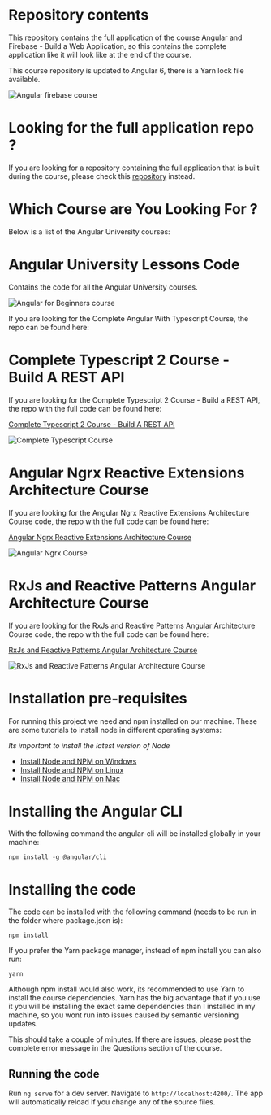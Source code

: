 
# Repository contents

This repository contains the full application of the course Angular and Firebase - Build a Web Application, so this contains the complete application like it will look like at the end of the course. 

This course repository is updated to Angular 6, there is a Yarn lock file available.

![Angular firebase course](https://angular-academy.s3.amazonaws.com/thumbnails/angular_app-firebase-small.jpg)


# Looking for the full application repo ? 

If you are looking for a repository containing the full application that is built during the course, please check this [repository](https://github.com/angular-university/angular-firebase-app) instead.

# Which Course are You Looking For ?

Below is a list of the Angular University courses:

# Angular University Lessons Code
Contains the code for all the Angular University courses.

![Angular for Beginners course](https://angular-academy.s3.amazonaws.com/thumbnails/angular2-for-beginners-small.png)

If you are looking for the Complete Angular With Typescript Course, the repo can be found here:

# Complete Typescript 2 Course - Build A REST API

If you are looking for the Complete Typescript 2 Course - Build a REST API, the repo with the full code can be found here:

[Complete Typescript 2 Course - Build A REST API](https://github.com/angular-university/complete-typescript-course)

![Complete Typescript Course](https://angular-academy.s3.amazonaws.com/thumbnails/typescript-2-small.png)


# Angular Ngrx Reactive Extensions Architecture Course 

If you are looking for the Angular Ngrx Reactive Extensions Architecture Course code, the repo with the full code can be found here:

[Angular Ngrx Reactive Extensions Architecture Course](https://github.com/angular-university/ngrx-course)

![Angular Ngrx Course](https://angular-academy.s3.amazonaws.com/thumbnails/ngrx-angular.png)


# RxJs and Reactive Patterns Angular Architecture Course

If you are looking for the RxJs and Reactive Patterns Angular Architecture Course code, the repo with the full code can be found here:

[RxJs and Reactive Patterns Angular Architecture Course](https://angular-university.io/course/reactive-angular-architecture-course)

![RxJs and Reactive Patterns Angular Architecture Course](https://s3-us-west-1.amazonaws.com/angular-academy/blog/images/rxjs-reactive-patterns-small.png)


# Installation pre-requisites

For running this project we need and npm installed on our machine. These are some tutorials to install node in different operating systems: 

*Its important to install the latest version of Node*

- [Install Node and NPM on Windows](https://www.youtube.com/watch?v=8ODS6RM6x7g)
- [Install Node and NPM on Linux](https://www.youtube.com/watch?v=yUdHk-Dk_BY)
- [Install Node and NPM on Mac](https://www.youtube.com/watch?v=Imj8PgG3bZU)


# Installing the Angular CLI

With the following command the angular-cli will be installed globally in your machine:

    npm install -g @angular/cli

# Installing the code

The code can be installed with the following command (needs to be run in the folder where package.json is):

    npm install 

If you prefer the Yarn package manager, instead of npm install you can also run:

    yarn

Although npm install would also work, its recommended to use Yarn to install the course dependencies. Yarn has the big advantage that if you use it you will be
installing the exact same dependencies than I installed in my machine, so you wont run into issues caused by semantic versioning updates.

This should take a couple of minutes. If there are issues, please post the complete error message in the Questions section of the course.    


## Running the code
Run `ng serve` for a dev server. Navigate to `http://localhost:4200/`. The app will automatically reload if you change any of the source files.
